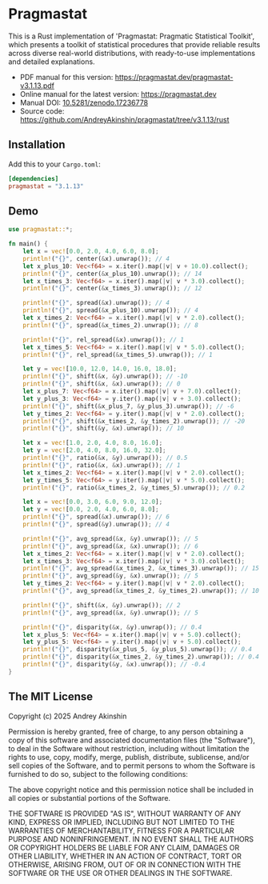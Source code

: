 # Pragmastat

This is a Rust implementation of 'Pragmastat: Pragmatic Statistical Toolkit', which presents a toolkit of statistical procedures that provide reliable results across diverse real-world distributions, with ready-to-use implementations and detailed explanations.

- PDF manual for this version: https://pragmastat.dev/pragmastat-v3.1.13.pdf
- Online manual for the latest version: https://pragmastat.dev
- Manual DOI: [10.5281/zenodo.17236778](https://doi.org/10.5281/zenodo.17236778)
- Source code: https://github.com/AndreyAkinshin/pragmastat/tree/v3.1.13/rust

## Installation

Add this to your `Cargo.toml`:

```toml
[dependencies]
pragmastat = "3.1.13"
```

## Demo

```rust
use pragmastat::*;

fn main() {
    let x = vec![0.0, 2.0, 4.0, 6.0, 8.0];
    println!("{}", center(&x).unwrap()); // 4
    let x_plus_10: Vec<f64> = x.iter().map(|v| v + 10.0).collect();
    println!("{}", center(&x_plus_10).unwrap()); // 14
    let x_times_3: Vec<f64> = x.iter().map(|v| v * 3.0).collect();
    println!("{}", center(&x_times_3).unwrap()); // 12

    println!("{}", spread(&x).unwrap()); // 4
    println!("{}", spread(&x_plus_10).unwrap()); // 4
    let x_times_2: Vec<f64> = x.iter().map(|v| v * 2.0).collect();
    println!("{}", spread(&x_times_2).unwrap()); // 8

    println!("{}", rel_spread(&x).unwrap()); // 1
    let x_times_5: Vec<f64> = x.iter().map(|v| v * 5.0).collect();
    println!("{}", rel_spread(&x_times_5).unwrap()); // 1

    let y = vec![10.0, 12.0, 14.0, 16.0, 18.0];
    println!("{}", shift(&x, &y).unwrap()); // -10
    println!("{}", shift(&x, &x).unwrap()); // 0
    let x_plus_7: Vec<f64> = x.iter().map(|v| v + 7.0).collect();
    let y_plus_3: Vec<f64> = y.iter().map(|v| v + 3.0).collect();
    println!("{}", shift(&x_plus_7, &y_plus_3).unwrap()); // -6
    let y_times_2: Vec<f64> = y.iter().map(|v| v * 2.0).collect();
    println!("{}", shift(&x_times_2, &y_times_2).unwrap()); // -20
    println!("{}", shift(&y, &x).unwrap()); // 10

    let x = vec![1.0, 2.0, 4.0, 8.0, 16.0];
    let y = vec![2.0, 4.0, 8.0, 16.0, 32.0];
    println!("{}", ratio(&x, &y).unwrap()); // 0.5
    println!("{}", ratio(&x, &x).unwrap()); // 1
    let x_times_2: Vec<f64> = x.iter().map(|v| v * 2.0).collect();
    let y_times_5: Vec<f64> = y.iter().map(|v| v * 5.0).collect();
    println!("{}", ratio(&x_times_2, &y_times_5).unwrap()); // 0.2

    let x = vec![0.0, 3.0, 6.0, 9.0, 12.0];
    let y = vec![0.0, 2.0, 4.0, 6.0, 8.0];
    println!("{}", spread(&x).unwrap()); // 6
    println!("{}", spread(&y).unwrap()); // 4

    println!("{}", avg_spread(&x, &y).unwrap()); // 5
    println!("{}", avg_spread(&x, &x).unwrap()); // 6
    let x_times_2: Vec<f64> = x.iter().map(|v| v * 2.0).collect();
    let x_times_3: Vec<f64> = x.iter().map(|v| v * 3.0).collect();
    println!("{}", avg_spread(&x_times_2, &x_times_3).unwrap()); // 15
    println!("{}", avg_spread(&y, &x).unwrap()); // 5
    let y_times_2: Vec<f64> = y.iter().map(|v| v * 2.0).collect();
    println!("{}", avg_spread(&x_times_2, &y_times_2).unwrap()); // 10

    println!("{}", shift(&x, &y).unwrap()); // 2
    println!("{}", avg_spread(&x, &y).unwrap()); // 5

    println!("{}", disparity(&x, &y).unwrap()); // 0.4
    let x_plus_5: Vec<f64> = x.iter().map(|v| v + 5.0).collect();
    let y_plus_5: Vec<f64> = y.iter().map(|v| v + 5.0).collect();
    println!("{}", disparity(&x_plus_5, &y_plus_5).unwrap()); // 0.4
    println!("{}", disparity(&x_times_2, &y_times_2).unwrap()); // 0.4
    println!("{}", disparity(&y, &x).unwrap()); // -0.4
}
```

## The MIT License

Copyright (c) 2025 Andrey Akinshin

Permission is hereby granted, free of charge, to any person obtaining
a copy of this software and associated documentation files (the
"Software"), to deal in the Software without restriction, including
without limitation the rights to use, copy, modify, merge, publish,
distribute, sublicense, and/or sell copies of the Software, and to
permit persons to whom the Software is furnished to do so, subject to
the following conditions:

The above copyright notice and this permission notice shall be
included in all copies or substantial portions of the Software.

THE SOFTWARE IS PROVIDED "AS IS", WITHOUT WARRANTY OF ANY KIND,
EXPRESS OR IMPLIED, INCLUDING BUT NOT LIMITED TO THE WARRANTIES OF
MERCHANTABILITY, FITNESS FOR A PARTICULAR PURPOSE AND
NONINFRINGEMENT. IN NO EVENT SHALL THE AUTHORS OR COPYRIGHT HOLDERS BE
LIABLE FOR ANY CLAIM, DAMAGES OR OTHER LIABILITY, WHETHER IN AN ACTION
OF CONTRACT, TORT OR OTHERWISE, ARISING FROM, OUT OF OR IN CONNECTION
WITH THE SOFTWARE OR THE USE OR OTHER DEALINGS IN THE SOFTWARE.
